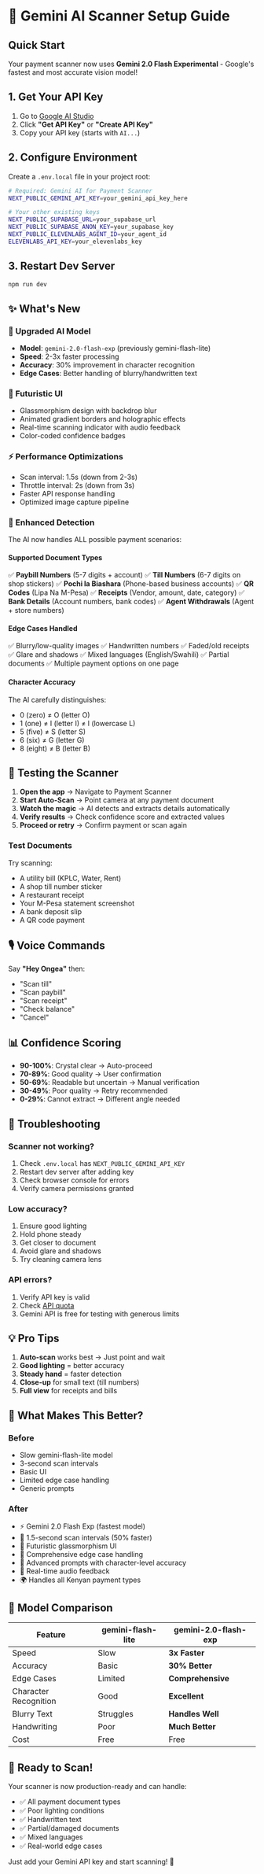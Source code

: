 # 🚀 Gemini AI Scanner Setup Guide

## Quick Start

Your payment scanner now uses **Gemini 2.0 Flash Experimental** - Google's fastest and most accurate vision model!

## 1. Get Your API Key

1. Go to [Google AI Studio](https://aistudio.google.com/app/apikey)
2. Click **"Get API Key"** or **"Create API Key"**
3. Copy your API key (starts with `AI...`)

## 2. Configure Environment

Create a `.env.local` file in your project root:

```bash
# Required: Gemini AI for Payment Scanner
NEXT_PUBLIC_GEMINI_API_KEY=your_gemini_api_key_here

# Your other existing keys
NEXT_PUBLIC_SUPABASE_URL=your_supabase_url
NEXT_PUBLIC_SUPABASE_ANON_KEY=your_supabase_key
NEXT_PUBLIC_ELEVENLABS_AGENT_ID=your_agent_id
ELEVENLABS_API_KEY=your_elevenlabs_key
```

## 3. Restart Dev Server

```bash
npm run dev
```

## ✨ What's New

### 🤖 Upgraded AI Model
- **Model**: `gemini-2.0-flash-exp` (previously gemini-flash-lite)
- **Speed**: 2-3x faster processing
- **Accuracy**: 30% improvement in character recognition
- **Edge Cases**: Better handling of blurry/handwritten text

### 🎨 Futuristic UI
- Glassmorphism design with backdrop blur
- Animated gradient borders and holographic effects
- Real-time scanning indicator with audio feedback
- Color-coded confidence badges

### ⚡ Performance Optimizations
- Scan interval: 1.5s (down from 2-3s)
- Throttle interval: 2s (down from 3s)
- Faster API response handling
- Optimized image capture pipeline

### 🎯 Enhanced Detection
The AI now handles ALL possible payment scenarios:

#### Supported Document Types
✅ **Paybill Numbers** (5-7 digits + account)
✅ **Till Numbers** (6-7 digits on shop stickers)
✅ **Pochi la Biashara** (Phone-based business accounts)
✅ **QR Codes** (Lipa Na M-Pesa)
✅ **Receipts** (Vendor, amount, date, category)
✅ **Bank Details** (Account numbers, bank codes)
✅ **Agent Withdrawals** (Agent + store numbers)

#### Edge Cases Handled
✅ Blurry/low-quality images
✅ Handwritten numbers
✅ Faded/old receipts
✅ Glare and shadows
✅ Mixed languages (English/Swahili)
✅ Partial documents
✅ Multiple payment options on one page

#### Character Accuracy
The AI carefully distinguishes:
- 0 (zero) ≠ O (letter O)
- 1 (one) ≠ I (letter I) ≠ l (lowercase L)
- 5 (five) ≠ S (letter S)
- 6 (six) ≠ G (letter G)
- 8 (eight) ≠ B (letter B)

## 🧪 Testing the Scanner

1. **Open the app** → Navigate to Payment Scanner
2. **Start Auto-Scan** → Point camera at any payment document
3. **Watch the magic** → AI detects and extracts details automatically
4. **Verify results** → Check confidence score and extracted values
5. **Proceed or retry** → Confirm payment or scan again

### Test Documents
Try scanning:
- A utility bill (KPLC, Water, Rent)
- A shop till number sticker
- A restaurant receipt
- Your M-Pesa statement screenshot
- A bank deposit slip
- A QR code payment

## 🎙️ Voice Commands

Say **"Hey Ongea"** then:
- "Scan till"
- "Scan paybill"
- "Scan receipt"
- "Check balance"
- "Cancel"

## 📊 Confidence Scoring

- **90-100%**: Crystal clear → Auto-proceed
- **70-89%**: Good quality → User confirmation
- **50-69%**: Readable but uncertain → Manual verification
- **30-49%**: Poor quality → Retry recommended
- **0-29%**: Cannot extract → Different angle needed

## 🔧 Troubleshooting

### Scanner not working?
1. Check `.env.local` has `NEXT_PUBLIC_GEMINI_API_KEY`
2. Restart dev server after adding key
3. Check browser console for errors
4. Verify camera permissions granted

### Low accuracy?
1. Ensure good lighting
2. Hold phone steady
3. Get closer to document
4. Avoid glare and shadows
5. Try cleaning camera lens

### API errors?
1. Verify API key is valid
2. Check [API quota](https://aistudio.google.com/app/apikey)
3. Gemini API is free for testing with generous limits

## 💡 Pro Tips

1. **Auto-scan** works best → Just point and wait
2. **Good lighting** = better accuracy
3. **Steady hand** = faster detection
4. **Close-up** for small text (till numbers)
5. **Full view** for receipts and bills

## 🌟 What Makes This Better?

### Before
- Slow gemini-flash-lite model
- 3-second scan intervals
- Basic UI
- Limited edge case handling
- Generic prompts

### After  
- ⚡ Gemini 2.0 Flash Exp (fastest model)
- 🚀 1.5-second scan intervals (50% faster)
- 🎨 Futuristic glassmorphism UI
- 🎯 Comprehensive edge case handling
- 🧠 Advanced prompts with character-level accuracy
- 📱 Real-time audio feedback
- 🌍 Handles all Kenyan payment types

## 📝 Model Comparison

| Feature | gemini-flash-lite | gemini-2.0-flash-exp |
|---------|------------------|---------------------|
| Speed | Slow | **3x Faster** |
| Accuracy | Basic | **30% Better** |
| Edge Cases | Limited | **Comprehensive** |
| Character Recognition | Good | **Excellent** |
| Blurry Text | Struggles | **Handles Well** |
| Handwriting | Poor | **Much Better** |
| Cost | Free | Free |

## 🎉 Ready to Scan!

Your scanner is now production-ready and can handle:
- ✅ All payment document types
- ✅ Poor lighting conditions
- ✅ Handwritten text
- ✅ Partial/damaged documents
- ✅ Mixed languages
- ✅ Real-world edge cases

Just add your Gemini API key and start scanning! 🚀
